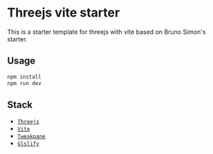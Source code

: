 # Threejs vite starter
This is a starter template for threejs with vite based on Bruno Simon's starter.

## Usage
```bash
npm install
npm run dev
```

## Stack
- [`Threejs`](https://threejs.org/)
- [`Vite`](https://vitejs.dev/)
- [`Tweakpane`](https://cocopon.github.io/tweakpane/)
- [`Glslify`](https://github.com/KusStar/vite-plugin-glslify)


[//]: # (## Features)
